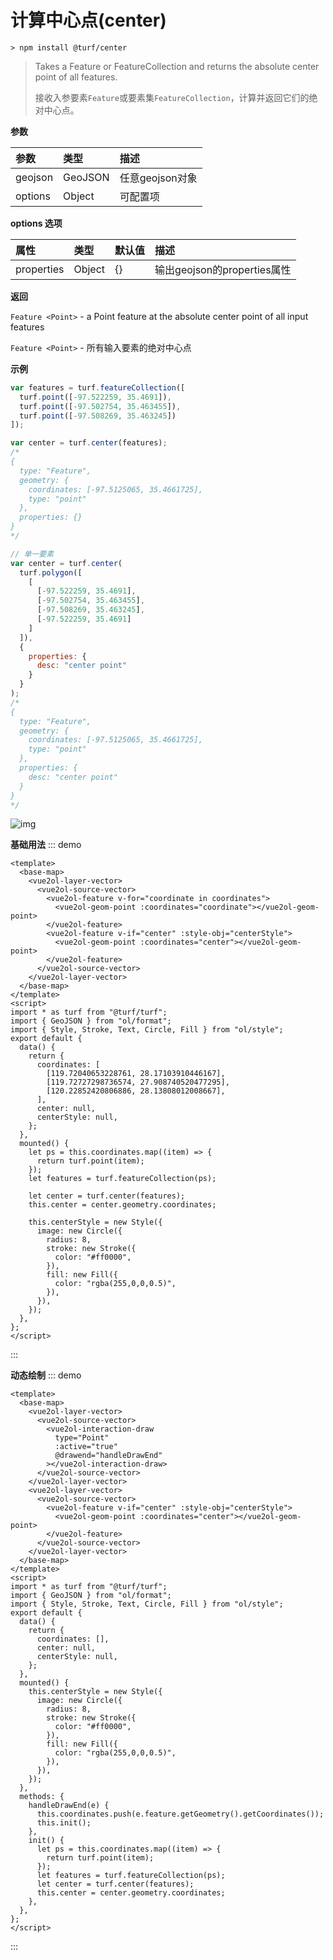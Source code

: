 # 计算中心点(center)

```
> npm install @turf/center
```

> Takes a Feature or FeatureCollection and returns the absolute center point of all features.
> 
> 接收入参要素`Feature`或要素集`FeatureCollection`，计算并返回它们的绝对中心点。

**参数**

| 参数    | 类型    | 描述            |
| :------ | :------ | :-------------- |
| geojson | GeoJSON | 任意geojson对象 |
| options | Object  | 可配置项        |

**options 选项**

| 属性       | 类型   | 默认值 | 描述                        |
| :--------- | :----- | :----- | :-------------------------- |
| properties | Object | {}     | 输出geojson的properties属性 |

**返回**

`Feature <Point>` - a Point feature at the absolute center point of all input features

`Feature <Point>` - 所有输入要素的绝对中心点

**示例**

```js
var features = turf.featureCollection([
  turf.point([-97.522259, 35.4691]),
  turf.point([-97.502754, 35.463455]),
  turf.point([-97.508269, 35.463245])
]);

var center = turf.center(features);
/*
{
  type: "Feature",
  geometry: {
    coordinates: [-97.5125065, 35.4661725],
    type: "point"
  },
  properties: {}
}
*/

// 单一要素
var center = turf.center(
  turf.polygon([
    [
      [-97.522259, 35.4691],
      [-97.502754, 35.463455],
      [-97.508269, 35.463245],
      [-97.522259, 35.4691]
    ]
  ]),
  {
    properties: {
      desc: "center point"
    }
  }
);
/*
{
  type: "Feature",
  geometry: {
    coordinates: [-97.5125065, 35.4661725],
    type: "point"
  },
  properties: {
    desc: "center point"
  }
}
*/
```

![img](https://pzy-images.oss-cn-hangzhou.aliyuncs.com/img/center.57e658f3.webp)

**基础用法**
::: demo

```vue
<template>
  <base-map>
    <vue2ol-layer-vector>
      <vue2ol-source-vector>
        <vue2ol-feature v-for="coordinate in coordinates">
          <vue2ol-geom-point :coordinates="coordinate"></vue2ol-geom-point>
        </vue2ol-feature>
        <vue2ol-feature v-if="center" :style-obj="centerStyle">
          <vue2ol-geom-point :coordinates="center"></vue2ol-geom-point>
        </vue2ol-feature>
      </vue2ol-source-vector>
    </vue2ol-layer-vector>
  </base-map>
</template>
<script>
import * as turf from "@turf/turf";
import { GeoJSON } from "ol/format";
import { Style, Stroke, Text, Circle, Fill } from "ol/style";
export default {
  data() {
    return {
      coordinates: [
        [119.72040653228761, 28.17103910446167],
        [119.72727298736574, 27.908740520477295],
        [120.22852420806886, 28.13808012008667],
      ],
      center: null,
      centerStyle: null,
    };
  },
  mounted() {
    let ps = this.coordinates.map((item) => {
      return turf.point(item);
    });
    let features = turf.featureCollection(ps);

    let center = turf.center(features);
    this.center = center.geometry.coordinates;

    this.centerStyle = new Style({
      image: new Circle({
        radius: 8,
        stroke: new Stroke({
          color: "#ff0000",
        }),
        fill: new Fill({
          color: "rgba(255,0,0,0.5)",
        }),
      }),
    });
  },
};
</script>
```

:::

**动态绘制**
::: demo

```vue
<template>
  <base-map>
    <vue2ol-layer-vector>
      <vue2ol-source-vector>
        <vue2ol-interaction-draw
          type="Point"
          :active="true"
          @drawend="handleDrawEnd"
        ></vue2ol-interaction-draw>
      </vue2ol-source-vector>
    </vue2ol-layer-vector>
    <vue2ol-layer-vector>
      <vue2ol-source-vector>
        <vue2ol-feature v-if="center" :style-obj="centerStyle">
          <vue2ol-geom-point :coordinates="center"></vue2ol-geom-point>
        </vue2ol-feature>
      </vue2ol-source-vector>
    </vue2ol-layer-vector>
  </base-map>
</template>
<script>
import * as turf from "@turf/turf";
import { GeoJSON } from "ol/format";
import { Style, Stroke, Text, Circle, Fill } from "ol/style";
export default {
  data() {
    return {
      coordinates: [],
      center: null,
      centerStyle: null,
    };
  },
  mounted() {
    this.centerStyle = new Style({
      image: new Circle({
        radius: 8,
        stroke: new Stroke({
          color: "#ff0000",
        }),
        fill: new Fill({
          color: "rgba(255,0,0,0.5)",
        }),
      }),
    });
  },
  methods: {
    handleDrawEnd(e) {
      this.coordinates.push(e.feature.getGeometry().getCoordinates());
      this.init();
    },
    init() {
      let ps = this.coordinates.map((item) => {
        return turf.point(item);
      });
      let features = turf.featureCollection(ps);
      let center = turf.center(features);
      this.center = center.geometry.coordinates;
    },
  },
};
</script>
```

:::
